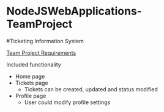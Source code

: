# NodeJSWebApplications-TeamProject
#Ticketing Information System

[Team Project Requirements](https://github.com/TelerikAcademy/Web-Applications-with-Node.js/tree/master/Course%20Project)

Included functionality
 - Home page
 - Tickets page
    - Tickets can be created, updated and status modified
 - Profile page
    - User could modify profile settings
